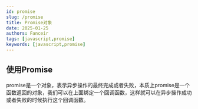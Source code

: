 ```yaml
---
id: promise
slug: /promise
title: Promise对象
date: 2025-01-25
authors: Fanceir
tags: [javascript,promise]
keywords: [javascript,promise]
---
```

## 使用Promise

promise是一个对象，表示异步操作的最终完成或者失败，本质上promise是一个函数返回的对象，我们可以在上面绑定一个回调函数，这样就可以在异步操作成功或者失败的时候执行这个回调函数。

